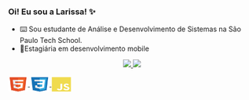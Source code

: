 ### Oi! Eu sou a Larissa! ✨
- ⌨️ Sou estudante de Análise e Desenvolvimento de Sistemas na São Paulo Tech School.
- 📱Estagiária em desenvolvimento mobile

<div align="center">
<a href="https://github.com/larissadantaz">
<img width="48%" src="https://github-readme-stats.vercel.app/api?username=larissadantaz&show_icons=true&theme=synthwave&include_all_commits=true&count_private=true"/>
<img width="48%" src="https://github-readme-stats.vercel.app/api/top-langs/?username=larissadantaz&layout=compact&langs_count=7&theme=dark"/>
</div>

 
<div style="display: inline_block"><br>
  
  <img align="center" alt="Larissa-HTML" height="30" width="40" src="https://raw.githubusercontent.com/devicons/devicon/master/icons/html5/html5-original.svg">
  <img align="center" alt="Larissa-CSS" height="30" width="40" src="https://raw.githubusercontent.com/devicons/devicon/master/icons/css3/css3-original.svg">
  <img align="center" alt="Larissa-Js" height="30" width="40" src="https://raw.githubusercontent.com/devicons/devicon/master/icons/javascript/javascript-plain.svg">
</div>

